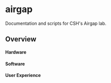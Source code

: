 # airgap
Documentation and scripts for CSH's Airgap lab.

## Overview

#### Hardware

#### Software

#### User Experience


